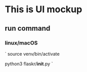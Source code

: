 # This is UI mockup
## run command
### linux/macOS
`
source venv/bin/activate

python3 flaskr/__init__.py
`

